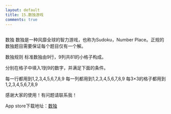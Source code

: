 ```yaml
---
layout: default
title: 15.数独游戏
comments: true
---
```

##
数独
数独是一种风靡全球的智力游戏，也称为Sudoku，Number Place。正规的数独题目需要保证每个题目仅有一个解。

数独规则
标准数独由9行，9列共81的小格子构成。

分别在格子中填入1到9的数字，并满足下面的条件。

每一行都用到1,2,3,4,5,6,7,8,9
每一列都用到1,2,3,4,5,6,7,8,9
每3×3的格子都用到1,2,3,4,5,6,7,8,9

感谢大家的使用！有问题请联系我！

App store下载地址：[数独](https://itunes.apple.com/cn/app//id1439558271)

